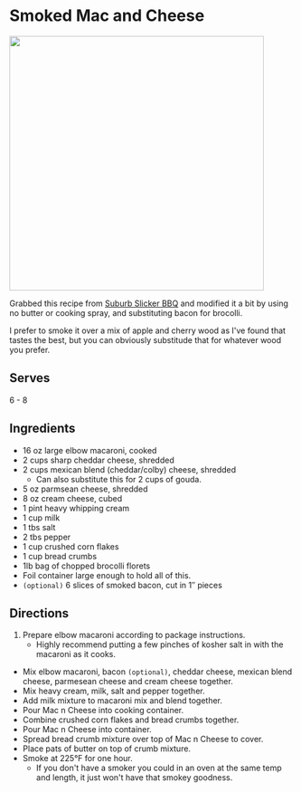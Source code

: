 # Smoked Mac and Cheese

<img src="https://raw.github.com/jonursenbach/foodscode/master/images/smoked-mac-and-cheese.jpeg" width="450" />

Grabbed this recipe from [Suburb Slicker BBQ](http://suburbslickerbbq.blogspot.com/2012/02/smoked-bacon-mac-cheese.html) and modified it a bit by using no butter or cooking spray, and substituting bacon for brocolli.

I prefer to smoke it over a mix of apple and cherry wood as I've found that tastes the best, but you can obviously substitude that for whatever wood you prefer.

## Serves
6 - 8

## Ingredients
 - 16 oz large elbow macaroni, cooked
 - 2 cups sharp cheddar cheese, shredded
 - 2 cups mexican blend (cheddar/colby) cheese, shredded
 	- Can also substitute this for 2 cups of gouda.
 - 5 oz parmsean cheese, shredded
 - 8 oz cream cheese, cubed
 - 1 pint heavy whipping cream
 - 1 cup milk
 - 1 tbs salt
 - 2 tbs pepper
 - 1 cup crushed corn flakes
 - 1 cup bread crumbs
 - 1lb bag of chopped brocolli florets
 - Foil container large enough to hold all of this.
 - `(optional)` 6 slices of smoked bacon, cut in 1″ pieces 
 
## Directions
 1. Prepare elbow macaroni according to package instructions.
 	- Highly recommend putting a few pinches of kosher salt in with the macaroni as it cooks. 
 - Mix elbow macaroni, bacon `(optional)`, cheddar cheese, mexican blend cheese, parmesean cheese and cream cheese together.
 - Mix heavy cream, milk, salt and pepper together.
 - Add milk mixture to macaroni mix and blend together.
 - Pour Mac n Cheese into cooking container.
 - Combine crushed corn flakes and bread crumbs together.
 - Pour Mac n Cheese into container.
 - Spread bread crumb mixture over top of Mac n Cheese to cover.
 - Place pats of butter on top of crumb mixture.
 - Smoke at 225°F for one hour. 
 	- If you don't have a smoker you could in an oven at the same temp and length, it just won't have that smokey goodness.